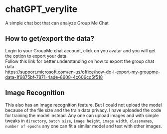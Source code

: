# chatGPT_verylite
A simple chat bot that can analyze Group Me Chat <br>
## How to get/export the data?
Login to your GroupMe chat account, click on you avatar and you will get the option to export your data. <br>
Follow this link for better understanding on how to export the group chat data. <br>
https://support.microsoft.com/en-us/office/how-do-i-export-my-groupme-data-1f6875bf-7871-4ade-8608-4c606cd5f518

## Image Recognition
This also has an image recognition feature. But I could not upload the model because of the file size and the train data privacy. I have uploaded the code for training the model instead. Any one can upload images and with simple tweaks in `directory`, `batch size`, `image height`, `image width`, `classnames`, `number of epochs` any one can fit a similar model and test with other images.
